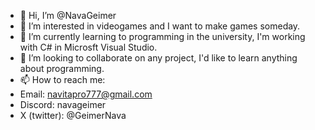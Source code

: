- 👋 Hi, I’m @NavaGeimer
- 👀 I’m interested in videogames and I want to make games someday.
- 🌱 I’m currently learning to programming in the university, I'm working with C# in Microsft Visual Studio.
- 💞️ I’m looking to collaborate on any project, I'd like to learn anything about programming.
- 📫 How to reach me:
- Email: navitapro777@gmail.com
- Discord: navageimer
- X (twitter): @GeimerNava

<!---
NavaGeimer/NavaGeimer is a ✨ special ✨ repository because its `README.md` (this file) appears on your GitHub profile.
You can click the Preview link to take a look at your changes.
--->
